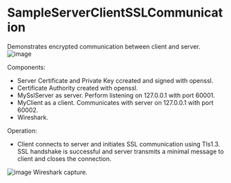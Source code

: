 # SampleServerClientSSLCommunication
Demonstrates encrypted communication between client and server.
![image](https://github.com/O-Cube/SampleServerClientSSLCommunication/assets/65163799/8a804a46-04f4-4327-9223-586e36e1e3b0)

Components:
  - Server Certificate and Private Key ccreated and signed with openssl.
  - Certificate Authority created with openssl.
  - MySslServer as server. Perform listening on 127.0.0.1 with port 60001.
  - MyClient as a client. Communicates with server on 127.0.0.1 with port 60002.
  - Wireshark.

Operation:
  - Client connects to server and initiates SSL communication using Tls1.3. SSL handshake is successful and server transmits a minimal
message to client and closes the connection.

![image](https://github.com/O-Cube/SampleServerClientSSLCommunication/assets/65163799/57d57e2d-c567-43eb-85b9-1fb5d263dfdf)
Wireshark capture.


